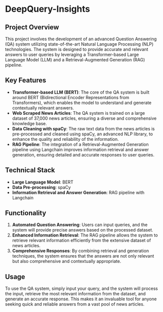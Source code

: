 # DeepQuery-Insights

## Project Overview

This project involves the development of an advanced Question Answering (QA) system utilizing state-of-the-art Natural Language Processing (NLP) technologies. The system is designed to provide accurate and relevant answers to user queries by leveraging a Transformer-based Large Language Model (LLM) and a Retrieval-Augmented Generation (RAG) pipeline.

## Key Features

- **Transformer-based LLM (BERT)**: The core of the QA system is built around BERT (Bidirectional Encoder Representations from Transformers), which enables the model to understand and generate contextually relevant answers.
- **Web Scraped News Articles**: The QA system is trained on a large dataset of 37,000 news articles, ensuring a diverse and comprehensive knowledge base.
- **Data Cleaning with spaCy**: The raw text data from the news articles is pre-processed and cleaned using spaCy, an advanced NLP library, to enhance the quality and reliability of the information.
- **RAG Pipeline**: The integration of a Retrieval-Augmented Generation pipeline using Langchain improves information retrieval and answer generation, ensuring detailed and accurate responses to user queries.

## Technical Stack

- **Large Language Model**: BERT
- **Data Pre-processing**: spaCy
- **Information Retrieval and Answer Generation**: RAG pipeline with Langchain

## Functionality

1. **Automated Question Answering**: Users can input queries, and the system will provide precise answers based on the processed dataset.
2. **Enhanced Information Retrieval**: The RAG pipeline allows the system to retrieve relevant information efficiently from the extensive dataset of news articles.
3. **Comprehensive Responses**: By combining retrieval and generation techniques, the system ensures that the answers are not only relevant but also comprehensive and contextually appropriate.

## Usage

To use the QA system, simply input your query, and the system will process the input, retrieve the most relevant information from the dataset, and generate an accurate response. This makes it an invaluable tool for anyone seeking quick and reliable answers from a vast pool of news articles.
